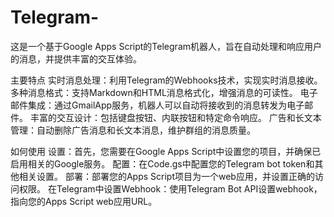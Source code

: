 # Telegram-
这是一个基于Google Apps Script的Telegram机器人，旨在自动处理和响应用户的消息，并提供丰富的交互体验。

主要特点
实时消息处理：利用Telegram的Webhooks技术，实现实时消息接收。
多种消息格式：支持Markdown和HTML消息格式化，增强消息的可读性。
电子邮件集成：通过GmailApp服务，机器人可以自动将接收到的消息转发为电子邮件。
丰富的交互设计：包括键盘按钮、内联按钮和特定命令响应。
广告和长文本管理：自动删除广告消息和长文本消息，维护群组的消息质量。

如何使用
设置：首先，您需要在Google Apps Script中设置您的项目，并确保已启用相关的Google服务。
配置：在Code.gs中配置您的Telegram bot token和其他相关设置。
部署：部署您的Apps Script项目为一个web应用，并设置正确的访问权限。
在Telegram中设置Webhook：使用Telegram Bot API设置webhook，指向您的Apps Script web应用URL。

